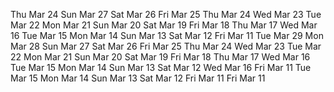 Thu Mar 24Sun Mar 27Sat Mar 26Fri Mar 25Thu Mar 24Wed Mar 23Tue Mar 22Mon Mar 21Sun Mar 20Sat Mar 19Fri Mar 18Thu Mar 17Wed Mar 16Tue Mar 15Mon Mar 14Sun Mar 13Sat Mar 12Fri Mar 11Tue Mar 29Mon Mar 28Sun Mar 27Sat Mar 26Fri Mar 25Thu Mar 24Wed Mar 23Tue Mar 22Mon Mar 21Sun Mar 20Sat Mar 19Fri Mar 18Thu Mar 17Wed Mar 16Tue Mar 15Mon Mar 14Sun Mar 13Sat Mar 12Wed Mar 16Fri Mar 11Tue Mar 15Mon Mar 14Sun Mar 13Sat Mar 12Fri Mar 11Fri Mar 11